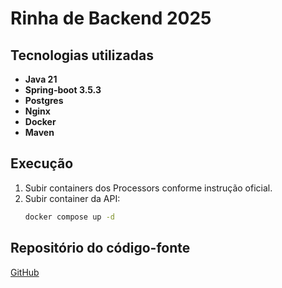 # Rinha de Backend 2025

## Tecnologias utilizadas

- **Java 21**
- **Spring-boot 3.5.3**
- **Postgres**
- **Nginx**
- **Docker**
- **Maven**

## Execução

1. Subir containers dos Processors conforme instrução oficial.
2. Subir container da API:
   ```sh
   docker compose up -d
   ```

## Repositório do código-fonte

[GitHub](https://github.com/wendelllsc/rinha-backend-2015)
